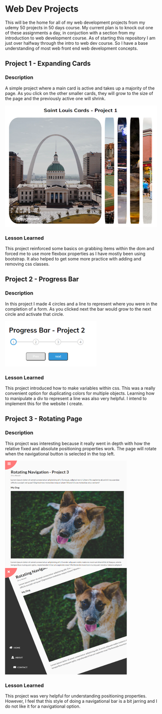 # Web Dev Projects
This will be the home for all of my web development projects from my udemy 50 projects in 50 days course.
My current plan is to knock out one of these assignments a day, in conjuction with a section from my introduction to web development course. 
As of starting this repository I am just over halfway through the intro to web dev course. So I have a base understanding of most web front end web development concepts.

## Project 1 - Expanding Cards
### Description
A simple project where a main card is active and takes up a majority of the page. As you click on the other smaller cards, they will grow to the size of the page and the previously active one will shrink.

<img src="Images/ExpandingCard.PNG" alt="alt" width="500" height="400">

### Lesson Learned
This project reinforced some basics on grabbing items within the dom and forced me to use more flexbox properties as I have mostly been using bootstrap.  It also helped to get some more practice with adding and removing css classes.

## Project 2 - Progress Bar
### Description
In this project I made 4 circles and a line to represent where you were in the completion of a form. As you clicked next the bar would grow to the next circle and activate that circle. 

<img src="Images/ProgressBar.PNG" alt="alt" width="300" height="150">

### Lesson Learned
This project introduced how to make variables within css. This was a really convenient option for duplicating colors for multiple objects. Learning how to manipulate a div to represent a line was also very helpful. I intend to implement this for the website I create.

## Project 3 - Rotating Page  
### Description
This project was interesting because it really went in depth with how the relative fixed and absolute positioning properties work. The page will rotate when the navigational button is selected in the top left.

<img src="Images/rotate-pj-1.PNG" alt="alt" width="400" height="350"> <img src="Images/rotate-pj-2.PNG" alt="alt" width="400" height="350"> 
                                                                   
### Lesson Learned
This project was very helpful for understanding positioning properties. However, I feel that this style of doing a navigational bar is a bit jarring and I do not like it for a navigational option.
